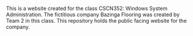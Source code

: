 This is a website created for the class CSCN352: Windows System Administration. 
The fictitious company Bazinga Flooring was created by Team 2 in this class. 
This repository holds the public facing website for the company.
